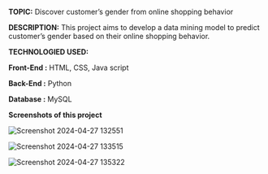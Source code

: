 **TOPIC:** Discover customer’s gender from online shopping behavior

**DESCRIPTION:** This project aims to develop a data mining model to predict customer’s gender based on their online shopping behavior. 

**TECHNOLOGIED USED:**

**Front-End :** HTML, CSS, Java script

**Back-End  :** Python

**Database  :** MySQL

**Screenshots of this project**

![Screenshot 2024-04-27 132551](https://github.com/user-attachments/assets/eb3733bd-95cf-49e5-9374-2f889d99347c)

![Screenshot 2024-04-27 133515](https://github.com/user-attachments/assets/60253665-9fc2-48de-b3e5-a69ccb7b38be)

![Screenshot 2024-04-27 135322](https://github.com/user-attachments/assets/10eb7485-3928-4388-bc76-8c49be0837bb)
